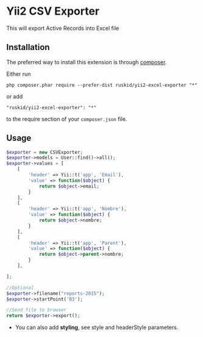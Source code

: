 # Yii2 CSV Exporter
This will export Active Records into Excel file

Installation
------------

The preferred way to install this extension is through [composer](http://getcomposer.org/download/).

Either run

```
php composer.phar require --prefer-dist ruskid/yii2-excel-exporter "*"
```

or add

```
"ruskid/yii2-excel-exporter": "*"
```

to the require section of your `composer.json` file.

Usage
-----

```php
$exporter = new CSVExporter;
$exporter->models = User::find()->all();
$exporter->values = [
    [
        'header' => Yii::t('app', 'Email'),
        'value' => function($object) {
            return $object->email;
        }
    ],
    [
        'header' => Yii::t('app', 'Nombre'),
        'value' => function($object) {
            return $object->nombre;
        }
    ],
    [
        'header' => Yii::t('app', 'Parent'),
        'value' => function($object) {
            return $object->parent->nombre;
        }
    ],

];

//Optional
$exporter->filename("reports-2015");
$exporter->startPoint('B3');

//Send file to browser
return $exporter->export();
```
- You can also add <b>styling</b>, see style and headerStyle parameters. 